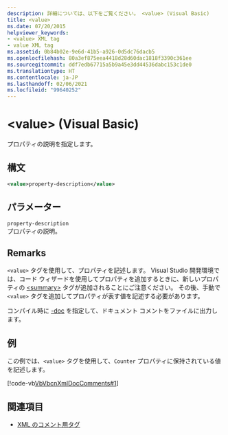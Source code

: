 ```yaml
---
description: 詳細については、以下をご覧ください。 <value> (Visual Basic)
title: <value>
ms.date: 07/20/2015
helpviewer_keywords:
- <value> XML tag
- value XML tag
ms.assetid: 0b84b02e-9e6d-41b5-a926-0d5dc76dacb5
ms.openlocfilehash: 80a3ef875eea4418d28d60dac1818f3390c361ee
ms.sourcegitcommit: ddf7edb67715a5b9a45e3dd44536dabc153c1de0
ms.translationtype: HT
ms.contentlocale: ja-JP
ms.lasthandoff: 02/06/2021
ms.locfileid: "99640252"
---
```

# <a name="value-visual-basic"></a>\<value> (Visual Basic)

プロパティの説明を指定します。  
  
## <a name="syntax"></a>構文  
  
```xml  
<value>property-description</value>  
```  
  
## <a name="parameters"></a>パラメーター  

 `property-description`  
 プロパティの説明。  
  
## <a name="remarks"></a>Remarks  

 `<value>` タグを使用して、プロパティを記述します。 Visual Studio 開発環境では、コード ウィザードを使用してプロパティを追加するときに、新しいプロパティの [\<summary>](summary.md) タグが追加されることにご注意ください。 その後、手動で `<value>` タグを追加してプロパティが表す値を記述する必要があります。  
  
 コンパイル時に [-doc](../../reference/command-line-compiler/doc.md) を指定して、ドキュメント コメントをファイルに出力します。  
  
## <a name="example"></a>例  

 この例では、`<value>` タグを使用して、`Counter` プロパティに保持されている値を記述します。  
  
 [!code-vb[VbVbcnXmlDocComments#1](~/samples/snippets/visualbasic/VS_Snippets_VBCSharp/VbVbcnXmlDocComments/VB/Class1.vb#1)]  
  
## <a name="see-also"></a>関連項目

- [XML のコメント用タグ](index.md)
